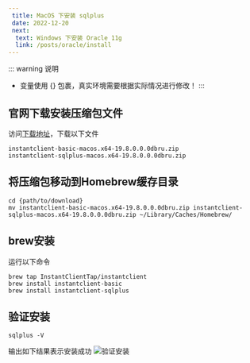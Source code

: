 ```yaml
---
 title: MacOS 下安装 sqlplus
 date: 2022-12-20
 next:
  text: Windows 下安装 Oracle 11g
  link: /posts/oracle/install
---
```



::: warning 说明

* 变量使用 {} 包裹，真实环境需要根据实际情况进行修改！
:::

## 官网下载安装压缩包文件

访问[下载地址](https://www.oracle.com/database/technologies/instant-client/macos-intel-x86-downloads.html)，下载以下文件

``` shell
instantclient-basic-macos.x64-19.8.0.0.0dbru.zip
instantclient-sqlplus-macos.x64-19.8.0.0.0dbru.zip
```

## 将压缩包移动到Homebrew缓存目录

``` shell
cd {path/to/download}
mv instantclient-basic-macos.x64-19.8.0.0.0dbru.zip instantclient-sqlplus-macos.x64-19.8.0.0.0dbru.zip ~/Library/Caches/Homebrew/
```

## brew安装

运行以下命令

``` shell
brew tap InstantClientTap/instantclient
brew install instantclient-basic
brew install instantclient-sqlplus
```

## 验证安装

``` shell
sqlplus -V
```

输出如下结果表示安装成功
![验证安装](https://cdn.porridge.fun/blog/oracle/sqlplus/%E9%AA%8C%E8%AF%81.png$fix.water)
